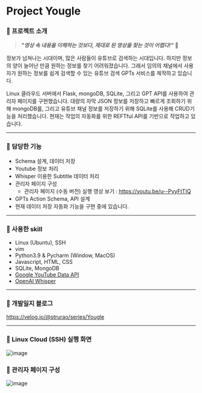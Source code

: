 # Project Yougle
### 📌 프로젝트 소개

>_**"영상 속 내용을 이해하는 것보다, 제대로 된 영상을 찾는 것이 어렵다!"**_ 🧐

정보가 넘쳐나는 시대이며, 많은 사람들이 유튜브로 검색하는 시대입니다. 하지만 정보의 양이 늘어난 만큼 원하는 정보를 찾기 어려워졌습니다. 그래서 임의의 채널에서 사용자가 원하는 정보를 쉽게 검색할 수 있는 유튜브 검색 GPTs 서비스를 제작하고 있습니다. 

Linux 클라우드 서버에서 Flask,  mongoDB, SQLite, 그리고 GPT API를 사용하여 관리자 페이지를 구현했습니다. 
대량의 자막 JSON 정보를 저장하고 빠르게 조회하기 위해 mongoDB를, 그리고 유튜브 채널 정보를 저장하기 위해 SQLite를 사용해 CRUD기능을 처리했습니다. 현재는 작업의 자동화를 위한 REFTful API를 기반으로 작업하고 있습니다.

---

### 📌 담당한 기능
- Schema 설계, 데이터 저장
- Youtube 정보 처리 
- Whisper 이용한 Subtitle 데이터 처리 
- 관리자 페이지 구성
  - 관리자 페이지 (수동 버전) 실행 영상 보기 : https://youtu.be/u--PyyFtTIQ
- GPTs Action Schema, API 설계
- 현재 데이터 저장 자동화 기능을 구현 중에 있습니다.

---

### 📌 사용한 skill
- Linux (Ubuntu), SSH
- vim
- Python3.9 & Pycharm (Window, MacOS)
- Javascript, HTML, CSS
- SQLite, MongoDB
- [Google YouTube Data API](https://developers.google.com/youtube/v3)
- [OpenAI Whisper](https://github.com/openai/whisper)

---

### 📌 개발일지 블로그
https://velog.io/@strurao/series/Yougle 

---
### 📌 Linux Cloud (SSH) 실행 화면
![image](https://github.com/strurao/Yougle/assets/126440235/56535241-cceb-40f1-83b2-16dc7a743e53)

### 📌 관리자 페이지 구성
![image](https://github.com/strurao/Yougle/assets/126440235/6c1676e1-32cd-448e-92a5-64c62d8bb52e)

